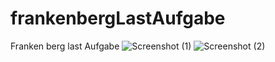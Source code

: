# frankenbergLastAufgabe
Franken berg last Aufgabe 
![Screenshot (1)](https://github.com/user-attachments/assets/58a3a9ac-28a4-44be-b5a1-96a9bc704019)
![Screenshot (2)](https://github.com/user-attachments/assets/db5b897a-2c60-4ac4-af88-fdd6640a6821)
